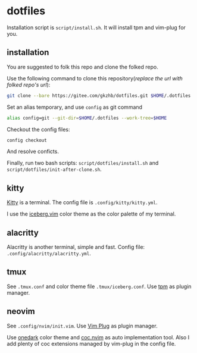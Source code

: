 # dotfiles

Installation script is `script/install.sh`. It will install tpm and vim-plug for you.

## installation

You are suggested to folk this repo and clone the folked repo.

Use the following command to clone this repository(*replace the url with folked repo's url*):

```bash
git clone --bare https://gitee.com/gkzhb/dotfiles.git $HOME/.dotfiles
```

Set an alias temporary, and use `config` as git command

```bash
alias config=git --git-dir=$HOME/.dotfiles --work-tree=$HOME
```

Checkout the config files:

```bash
config checkout
```

And resolve conficts.

Finally, run two bash scripts: `script/dotfiles/install.sh` and `script/dotfiles/init-after-clone.sh`.

## kitty

[Kitty](https://github.com/kovidgoyal/kitty) is a terminal. The config file is `.config/kitty/kitty.yml`.

I use the [iceberg.vim](https://github.com/cocopon/iceberg.vim) color theme as the color palette of my terminal.

## alacritty

Alacritty is another terminal, simple and fast. Config file: `.config/alacritty/alacritty.yml`.

## tmux

See `.tmux.conf` and color theme file `.tmux/iceberg.conf`. Use [tpm](https://github.com/tmux-plugins/tpm) as plugin manager.

## neovim

See `.config/nvim/init.vim`. Use [Vim Plug](https://github.com/junegunn/vim-plug) as plugin manager.

Use [onedark](https://github.com/joshdick/onedark.vim) color theme and [coc.nvim](https://github.com/neoclide/coc.nvim) as auto implementation tool. Also I add plenty of coc extensions managed by vim-plug in the config file.

